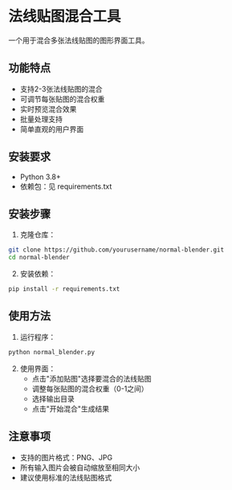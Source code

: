 # 法线贴图混合工具

一个用于混合多张法线贴图的图形界面工具。

## 功能特点

- 支持2-3张法线贴图的混合
- 可调节每张贴图的混合权重
- 实时预览混合效果
- 批量处理支持
- 简单直观的用户界面

## 安装要求

- Python 3.8+
- 依赖包：见 requirements.txt

## 安装步骤

1. 克隆仓库：
```bash
git clone https://github.com/yourusername/normal-blender.git
cd normal-blender
```

2. 安装依赖：
```bash
pip install -r requirements.txt
```

## 使用方法

1. 运行程序：
```bash
python normal_blender.py
```

2. 使用界面：
   - 点击"添加贴图"选择要混合的法线贴图
   - 调整每张贴图的混合权重（0-1之间）
   - 选择输出目录
   - 点击"开始混合"生成结果

## 注意事项

- 支持的图片格式：PNG、JPG
- 所有输入图片会被自动缩放至相同大小
- 建议使用标准的法线贴图格式
 
